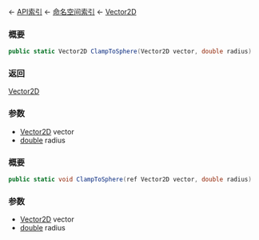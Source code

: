 ← [API索引](Api-Index) ← [命名空间索引](Namespace-Index) ← [Vector2D](VRageMath.Vector2D)

### 概要

```csharp
public static Vector2D ClampToSphere(Vector2D vector, double radius)
```

### 返回

[Vector2D](VRageMath.Vector2D)

### 参数

* [Vector2D](VRageMath.Vector2D) vector
* [double](https://docs.microsoft.com/en-us/dotnet/api/System.Double?view=netframework-4.6) radius
### 概要

```csharp
public static void ClampToSphere(ref Vector2D vector, double radius)
```

### 参数

* [Vector2D](VRageMath.Vector2D) vector
* [double](https://docs.microsoft.com/en-us/dotnet/api/System.Double?view=netframework-4.6) radius
